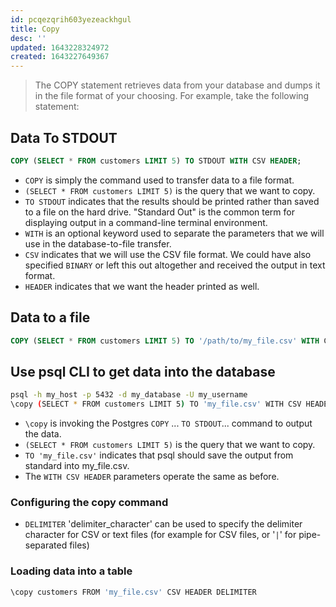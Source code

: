 ```yaml
---
id: pcqezqrih603yezeackhgul
title: Copy
desc: ''
updated: 1643228324972
created: 1643227649367
---
```



> The COPY statement retrieves data from your database and dumps it in the file format of your choosing. For example, take the following statement:

## Data To STDOUT

```sql
COPY (SELECT * FROM customers LIMIT 5) TO STDOUT WITH CSV HEADER;
```

- `COPY` is simply the command used to transfer data to a file format.
- `(SELECT * FROM customers LIMIT 5)` is the query that we want to copy.
- `TO STDOUT` indicates that the results should be printed rather than saved to a file on the hard drive. "Standard Out" is the common term for displaying output in a command-line terminal environment.
- `WITH` is an optional keyword used to separate the parameters that we will use in the database-to-file transfer.
- `CSV` indicates that we will use the CSV file format. We could have also specified `BINARY` or left this out altogether and received the output in text format.
- `HEADER` indicates that we want the header printed as well.

## Data to a file

```sql
COPY (SELECT * FROM customers LIMIT 5) TO '/path/to/my_file.csv' WITH CSV HEADER;
```

## Use psql CLI to get data into the database

```bash
psql -h my_host -p 5432 -d my_database -U my_username
\copy (SELECT * FROM customers LIMIT 5) TO 'my_file.csv' WITH CSV HEADER:
```

- `\copy` is invoking the Postgres `COPY` ... `TO STDOUT`... command to output the data.
- `(SELECT * FROM customers LIMIT 5)` is the query that we want to copy.
- `TO 'my_file.csv'` indicates that psql should save the output from standard into my_file.csv.
- The `WITH CSV HEADER` parameters operate the same as before.

### Configuring the copy command

- `DELIMITER` 'delimiter_character' can be used to specify the delimiter character
for CSV or text files (for example for CSV files, or '`|`' for pipe-separated files)

### Loading data into a table

```bash
\copy customers FROM 'my_file.csv' CSV HEADER DELIMITER
```


